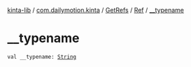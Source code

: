 [kinta-lib](../../../index.md) / [com.dailymotion.kinta](../../index.md) / [GetRefs](../index.md) / [Ref](index.md) / [__typename](./__typename.md)

# __typename

`val __typename: `[`String`](https://kotlinlang.org/api/latest/jvm/stdlib/kotlin/-string/index.html)